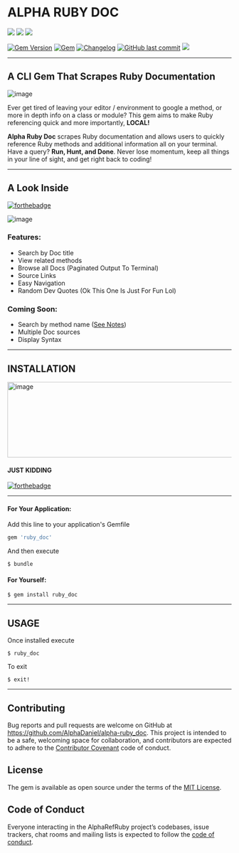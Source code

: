 # ALPHA RUBY DOC

![](http://forthebadge.com/images/badges/made-with-ruby.svg)
![](http://forthebadge.com/images/badges/powered-by-electricity.svg)
![](http://forthebadge.com/images/badges/pretty-risque.svg)

[![Gem Version](https://badge.fury.io/rb/ruby_doc.svg)](https://badge.fury.io/rb/ruby_doc)
[![Gem](https://img.shields.io/gem/dt/ruby_doc.svg)](https://rubygems.org/gems/ruby_doc)
[![Changelog](https://img.shields.io/badge/change-log-blue.svg)](https://github.com/AlphaDaniel/alpha-ruby_doc/blob/master/changelog.md)
[![GitHub last commit](https://img.shields.io/github/last-commit/AlphaDaniel/alpha-ruby_doc.svg)](https://github.com/AlphaDaniel/alpha-ruby_doc/commits/master)
[![](https://img.shields.io/badge/A-C-red.svg)](http://a1phacoding.com/)

---
## A CLI Gem That Scrapes Ruby Documentation

![image](https://images.huffingtonpost.com/2013-08-23-tumblr_m08celcrnT1r3isxuo1_500.gif)

Ever get tired of leaving your editor / environment to google a method, or more in depth info on a class or module? This gem aims to make Ruby referencing quick and more importantly, **LOCAL!**

**Alpha Ruby Doc** scrapes Ruby documentation and allows users to quickly reference Ruby methods and additional information all on your terminal. Have a query? **Run, Hunt, and Done**. Never lose momentum, keep all things in your line of sight, and get right back to coding!

---
## A Look Inside
[![forthebadge](http://forthebadge.com/images/badges/thats-how-they-get-you.svg)](http://forthebadge.com)

![image](https://i.imgur.com/NmincSX.gif)
### Features:
* Search by Doc title
* View related methods
* Browse all Docs (Paginated Output To Terminal)
* Source Links
* Easy Navigation
* Random Dev Quotes (Ok This One Is Just For Fun Lol)

### Coming Soon:
* Search by method name ([See Notes](https://github.com/AlphaDaniel/alpha-ruby_doc/blob/master/Notes.md))
* Multiple Doc sources
* Display Syntax

---
## INSTALLATION

<img src="https://i.imgur.com/AeHWQj8.gif" alt="image" width="790" height="170" align="middle">

#### JUST KIDDING
[![forthebadge](http://forthebadge.com/images/badges/check-it-out.svg)](http://forthebadge.com)

---
#### For Your Application:

Add this line to your application's Gemfile

```ruby
gem 'ruby_doc'
```

And then execute

    $ bundle

#### For Yourself:

    $ gem install ruby_doc


---
## USAGE

Once installed execute

    $ ruby_doc
    
To exit 

    $ exit!
    
---
## Contributing

Bug reports and pull requests are welcome on GitHub at https://github.com/AlphaDaniel/alpha-ruby_doc. This project is intended to be a safe, welcoming space for collaboration, and contributors are expected to adhere to the [Contributor Covenant](http://contributor-covenant.org) code of conduct.

## License

The gem is available as open source under the terms of the [MIT License](https://opensource.org/licenses/MIT).

## Code of Conduct

Everyone interacting in the AlphaRefRuby project’s codebases, issue trackers, chat rooms and mailing lists is expected to follow the [code of conduct](https://github.com/[USERNAME]/ruby_doc/blob/master/CODE_OF_CONDUCT.md).



